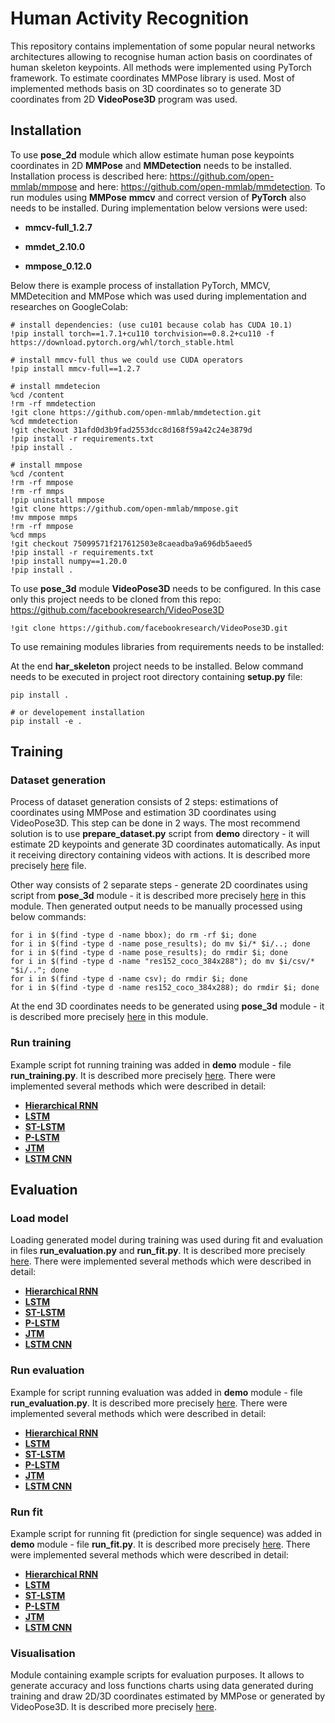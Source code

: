 # Human Activity Recognition
This repository contains implementation of some popular neural networks architectures allowing to recognise human action basis on coordinates of human skeleton keypoints.
All methods were implemented using PyTorch framework.
To estimate coordinates MMPose library is used.
Most of implemented methods basis on 3D coordinates so to generate 3D coordinates from 2D **VideoPose3D** program was used.

## Installation

To use **pose_2d** module which allow estimate human pose keypoints coordinates in 2D **MMPose** and **MMDetection** needs to be installed. Installation process is described here: https://github.com/open-mmlab/mmpose and here: https://github.com/open-mmlab/mmdetection.
To run modules using **MMPose** **mmcv** and correct version of **PyTorch** also needs to be installed. 
During implementation below versions were used:

- **mmcv-full_1.2.7**

- **mmdet_2.10.0**

- **mmpose_0.12.0**


Below there is example process of installation PyTorch, MMCV, MMDetecition and MMPose which was used during implementation and researches on GoogleColab: 
```
# install dependencies: (use cu101 because colab has CUDA 10.1)
!pip install torch==1.7.1+cu110 torchvision==0.8.2+cu110 -f https://download.pytorch.org/whl/torch_stable.html
 
# install mmcv-full thus we could use CUDA operators
!pip install mmcv-full==1.2.7

# install mmdetecion
%cd /content
!rm -rf mmdetection
!git clone https://github.com/open-mmlab/mmdetection.git
%cd mmdetection
!git checkout 31afd0d3b9fad2553dcc8d168f59a42c24e3879d
!pip install -r requirements.txt
!pip install .

# install mmpose
%cd /content
!rm -rf mmpose
!rm -rf mmps
!pip uninstall mmpose
!git clone https://github.com/open-mmlab/mmpose.git
!mv mmpose mmps
!rm -rf mmpose
%cd mmps
!git checkout 75099571f217612503e8caeadba9a696db5aeed5
!pip install -r requirements.txt
!pip install numpy==1.20.0
!pip install .
```

To use **pose_3d** module **VideoPose3D** needs to be configured. In this case only this project needs to be cloned from this repo: https://github.com/facebookresearch/VideoPose3D
```
!git clone https://github.com/facebookresearch/VideoPose3D.git
```

To use remaining modules libraries from requirements needs to be installed:


At the end **har_skeleton** project needs to be installed. Below command needs to be executed in project root directory containing **setup.py** file:
```
pip install .

# or developement installation
pip install -e .
``` 

## Training

### Dataset generation
Process of dataset generation consists of 2 steps: estimations of coordinates using MMPose and estimation 3D coordinates using VideoPose3D.
This step can be done in 2 ways.
The most recommend solution is to use **prepare_dataset.py** script from **demo** directory - it will estimate 2D keypoints and generate 3D coordinates automatically.
As input it receiving directory containing videos with actions. It is described more precisely [here](demo/README.md)  file.

Other way consists of 2 separate steps - generate 2D coordinates using script from **pose_3d** module - it is described more precisely [here](pose_2d/README.md)  in this module.
Then generated output needs to be manually processed using below commands:
```
for i in $(find -type d -name bbox); do rm -rf $i; done
for i in $(find -type d -name pose_results); do mv $i/* $i/..; done
for i in $(find -type d -name pose_results); do rmdir $i; done
for i in $(find -type d -name "res152_coco_384x288"); do mv $i/csv/* "$i/.."; done
for i in $(find -type d -name csv); do rmdir $i; done
for i in $(find -type d -name res152_coco_384x288); do rmdir $i; done
```
At the end 3D coordinates needs to be generated using **pose_3d** module - it is described more precisely [here](pose_3d/README.md) in this module.

### Run training
Example script fot running training was added in **demo** module - file **run_training.py**.
It is described more precisely [here](demo/README.md).
There were implemented several methods which were described in detail:
- [**Hierarchical RNN**](har/impl/hierarchical_rnn/README.MD)
- [**LSTM**](har/impl/lstm_simple/README.MD)
- [**ST-LSTM**](har/impl/st_lstm/README.MD)
- [**P-LSTM**](har/impl/p_lstm_ntu/README.MD)
- [**JTM**](har/impl/jtm/README.MD)
- [**LSTM CNN**](har/impl/lstm_cnn/README.MD)

## Evaluation

### Load model
Loading generated model during training was used during fit and evaluation in files **run_evaluation.py** and **run_fit.py**.
It is described more precisely [here](demo/README.md).
There were implemented several methods which were described in detail:
- [**Hierarchical RNN**](har/impl/hierarchical_rnn/README.MD)
- [**LSTM**](har/impl/lstm_simple/README.MD)
- [**ST-LSTM**](har/impl/st_lstm/README.MD)
- [**P-LSTM**](har/impl/p_lstm_ntu/README.MD)
- [**JTM**](har/impl/jtm/README.MD)
- [**LSTM CNN**](har/impl/lstm_cnn/README.MD)

### Run evaluation
Example for script running evaluation was added in **demo** module - file **run_evaluation.py**.
It is described more precisely [here](demo/README.md).
There were implemented several methods which were described in detail:
- [**Hierarchical RNN**](har/impl/hierarchical_rnn/README.MD)
- [**LSTM**](har/impl/lstm_simple/README.MD)
- [**ST-LSTM**](har/impl/st_lstm/README.MD)
- [**P-LSTM**](har/impl/p_lstm_ntu/README.MD)
- [**JTM**](har/impl/jtm/README.MD)
- [**LSTM CNN**](har/impl/lstm_cnn/README.MD)


### Run fit
Example script for running fit (prediction for single sequence) was added in **demo** module - file **run_fit.py**.
It is described more precisely [here](demo/README.md).
There were implemented several methods which were described in detail:
- [**Hierarchical RNN**](har/impl/hierarchical_rnn/README.MD)
- [**LSTM**](har/impl/lstm_simple/README.MD)
- [**ST-LSTM**](har/impl/st_lstm/README.MD)
- [**P-LSTM**](har/impl/p_lstm_ntu/README.MD)
- [**JTM**](har/impl/jtm/README.MD)
- [**LSTM CNN**](har/impl/lstm_cnn/README.MD)


### Visualisation
Module containing example scripts for evaluation purposes.
It allows to generate accuracy and loss functions charts using data generated during training and draw 2D/3D coordinates estimated by MMPose or generated by VideoPose3D.
It is described more precisely [here](visualisation/README.md).
